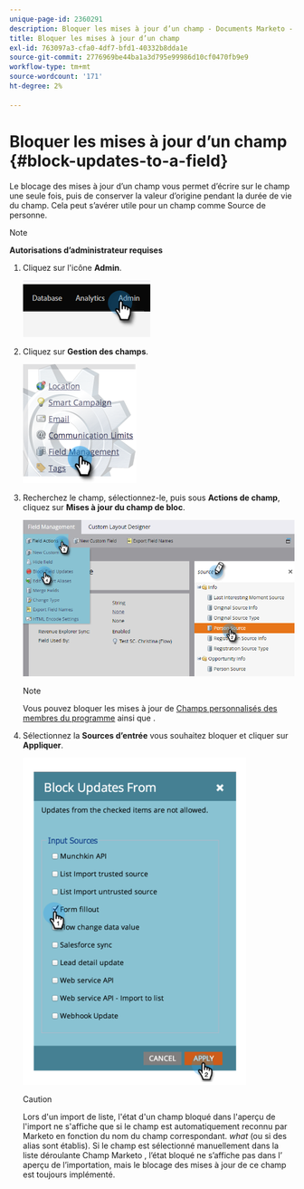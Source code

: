 ```yaml
---
unique-page-id: 2360291
description: Bloquer les mises à jour d’un champ - Documents Marketo - Documentation du produit
title: Bloquer les mises à jour d’un champ
exl-id: 763097a3-cfa0-4df7-bfd1-40332b8dda1e
source-git-commit: 2776969be44ba1a3d795e99986d10cf0470fb9e9
workflow-type: tm+mt
source-wordcount: '171'
ht-degree: 2%

---
```


# Bloquer les mises à jour d’un champ {#block-updates-to-a-field}

Le blocage des mises à jour d’un champ vous permet d’écrire sur le champ une seule fois, puis de conserver la valeur d’origine pendant la durée de vie du champ. Cela peut s’avérer utile pour un champ comme Source de personne.

>[!NOTE]
>
>**Autorisations d’administrateur requises**

1. Cliquez sur l&#39;icône **Admin**.

   ![](assets/block-updates-to-a-field-1.png)

1. Cliquez sur **Gestion des champs**.

   ![](assets/block-updates-to-a-field-2.png)

1. Recherchez le champ, sélectionnez-le, puis sous **Actions de champ**, cliquez sur **Mises à jour du champ de bloc**.

   ![](assets/block-updates-to-a-field-3.png)

   >[!NOTE]
   >
   >Vous pouvez bloquer les mises à jour de [Champs personnalisés des membres du programme](/help/marketo/product-docs/core-marketo-concepts/programs/working-with-programs/program-member-custom-fields.md) ainsi que .

1. Sélectionnez la **Sources d’entrée** vous souhaitez bloquer et cliquer sur **Appliquer**.

   ![](assets/block-updates-to-a-field-4.png)

   >[!CAUTION]
   >
   >Lors d&#39;un import de liste, l&#39;état d&#39;un champ bloqué dans l&#39;aperçu de l&#39;import ne s&#39;affiche que si le champ est automatiquement reconnu par Marketo en fonction du nom du champ correspondant. _what_ (ou si des alias sont établis). Si le champ est sélectionné manuellement dans la liste déroulante Champ Marketo , l’état bloqué ne s’affiche pas dans l’ aperçu de l’importation, mais le blocage des mises à jour de ce champ est toujours implémenté.
